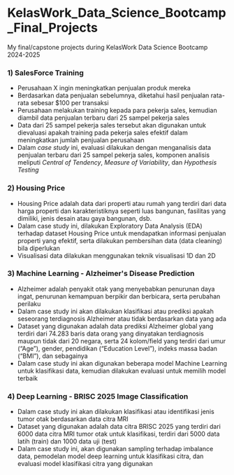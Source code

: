 # KelasWork_Data_Science_Bootcamp_Final_Projects
My final/capstone projects during KelasWork Data Science Bootcamp 2024-2025
### 1) SalesForce Training
* Perusahaan X ingin meningkatkan penjualan produk mereka
* Berdasarkan data penjualan sebelumnya, diketahui hasil penjualan rata-rata sebesar $100 per transaksi
* Perusahaan melakukan training kepada para pekerja sales, kemudian diambil data penjualan terbaru dari 25 sampel pekerja sales
* Data dari 25 sampel pekerja sales tersebut akan digunakan untuk dievaluasi apakah training pada pekerja sales efektif dalam meningkatkan jumlah penjualan perusahaan
* Dalam *case study* ini, evaluasi dilakukan dengan menganalisis data penjualan terbaru dari 25 sampel pekerja sales, komponen analisis meliputi *Central of Tendency*, *Measure of Variability*, dan *Hypothesis Testing*
### 2) Housing Price
* Housing Price adalah data dari properti atau rumah yang terdiri dari data harga properti dan karakteristiknya seperti luas bangunan, fasilitas yang dimiliki, jenis desain atau gaya bangunan, dsb.
* Dalam case study ini, dilakukan Exploratory Data Analysis (EDA) terhadap dataset Housing Price untuk mendapatkan informasi penjualan properti yang efektif, serta dilakukan pembersihan data (data cleaning) bila diperlukan
* Visualisasi data dilakukan menggunakan teknik visualisasi 1D dan 2D
### 3) Machine Learning - Alzheimer's Disease Prediction
* Alzheimer adalah penyakit otak yang menyebabkan penurunan daya ingat, penurunan kemampuan berpikir dan berbicara, serta perubahan perilaku
* Dalam case study ini akan dilakukan klasifikasi atau prediksi apakah seseorang terdiagnosis Alzheimer atau tidak berdasarkan data yang ada
* Dataset yang digunakan adalah data prediksi Alzheimer global yang terdiri dari 74.283 baris data orang yang dinyatakan terdiagnosis maupun tidak dari 20 negara, serta 24 kolom/field yang terdiri dari umur (“Age”), gender, pendidikan (“Education Level”), indeks massa badan (“BMI”), dan sebagainya
* Dalam case study ini akan digunakan beberapa model Machine Learning untuk klasifikasi data, kemudian dilakukan evaluasi untuk memilih model terbaik
### 4) Deep Learning - BRISC 2025 Image Classification
* Dalam case study ini akan dilakukan klasifikasi atau identifikasi jenis tumor otak berdasarkan data citra MRI
* Dataset yang digunakan adalah data citra BRISC 2025 yang terdiri dari 6000 data citra MRI tumor otak untuk klasifikasi, terdiri dari 5000 data latih (train) dan 1000 data uji (test)
* Dalam case study ini, akan digunakan sampling terhadap imbalance data, pemodelan model deep learning untuk klasifikasi citra, dan evaluasi model klasifikasi citra yang digunakan
